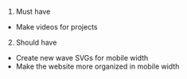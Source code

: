 1. Must have

- Make videos for projects

2. Should have

- Create new wave SVGs for mobile width
- Make the website more organized in mobile width
